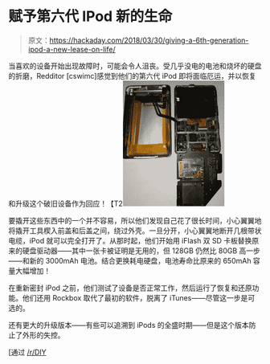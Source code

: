 # 赋予第六代 IPod 新的生命

> 原文：<https://hackaday.com/2018/03/30/giving-a-6th-generation-ipod-a-new-lease-on-life/>

当喜欢的设备开始出现故障时，可能会令人沮丧。受几乎没电的电池和烧坏的硬盘的折磨，Redditor [cswimc]感觉到他们的第六代 iPod 即将面临厄运，并以恢复和升级这个破旧设备作为回应！【T2![](img/98f64dacab294abdeed333b89420401a.png)

要撬开这些东西中的一个并不容易，所以他们发现自己花了很长时间，小心翼翼地将撬开工具楔入前盖和后盖之间，绕过外壳。一旦分开，小心翼翼地断开几根带状电缆，iPod 就可以完全打开了。从那时起，他们开始用 iFlash 双 SD 卡板替换原来的硬盘驱动器——其中一张卡被证明是无用的，但 128GB 仍然比 80GB 高一步——和新的 3000mAh 电池。结合更换耗电硬盘，电池寿命比原来的 650mAh 容量大幅增加！

在重新密封 iPod 之前，他们测试了设备是否正常工作，然后运行了恢复和还原功能。他们还用 Rockbox 取代了最初的软件，脱离了 iTunes——尽管这一步是可选的。

还有更大的升级版本——有些可以追溯到 iPods 的全盛时期——但是这个版本防止了外形的失控。

[通过 [/r/DIY](https://www.reddit.com/r/DIY/comments/86q47c/i_revived_an_old_ipod_classic_6th_generation_3k/)